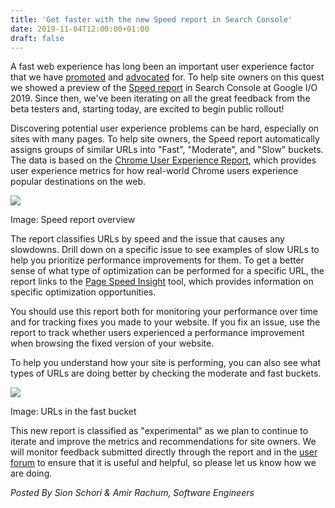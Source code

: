 ```yaml
---
title: 'Get faster with the new Speed report in Search Console'
date: 2019-11-04T12:00:00+01:00
draft: false
---
```


A fast web experience has long been an important user experience factor that we have [promoted](https://web.dev/fast) and [advocated](https://webmasters.googleblog.com/2018/01/using-page-speed-in-mobile-search.html) for. To help site owners on this quest we showed a preview of the [Speed report](https://support.google.com/webmasters/answer/9205520?hl=en&authuser=0) in Search Console at Google I/O 2019. Since then, we've been iterating on all the great feedback from the beta testers and, starting today, are excited to begin public rollout!  
  
Discovering potential user experience problems can be hard, especially on sites with many pages. To help site owners, the Speed report automatically assigns groups of similar URLs into "Fast", "Moderate", and "Slow" buckets. The data is based on the [Chrome User Experience Report](https://developers.google.com/web/tools/chrome-user-experience-report), which provides user experience metrics for how real-world Chrome users experience popular destinations on the web.  
  

[![](https://1.bp.blogspot.com/-tNiBB1GIIYw/Xb_1U-c0QDI/AAAAAAAADzU/fqIul5Ur0Pkonb0QQVrc1zSLv4-294hjwCLcBGAsYHQ/s640/speed3.png)](https://1.bp.blogspot.com/-tNiBB1GIIYw/Xb_1U-c0QDI/AAAAAAAADzU/fqIul5Ur0Pkonb0QQVrc1zSLv4-294hjwCLcBGAsYHQ/s1600/speed3.png)

Image: Speed report overview

The report classifies URLs by speed and the issue that causes any slowdowns. Drill down on a specific issue to see examples of slow URLs to help you prioritize performance improvements for them. To get a better sense of what type of optimization can be performed for a specific URL, the report links to the [Page Speed Insight](https://developers.google.com/speed/pagespeed/insights/) tool, which provides information on specific optimization opportunities.  
  
You should use this report both for monitoring your performance over time and for tracking fixes you made to your website. If you fix an issue, use the report to track whether users experienced a performance improvement when browsing the fixed version of your website.  
  
To help you understand how your site is performing, you can also see what types of URLs are doing better by checking the moderate and fast buckets.  
  

[![](https://1.bp.blogspot.com/-_ynn5VYIKMk/Xb_2nXqunxI/AAAAAAAADzs/mHi7sMyJWR8gZq9Hb9SZUSl_vfLcrWAQACLcBGAsYHQ/s640/speed1.png)](https://1.bp.blogspot.com/-_ynn5VYIKMk/Xb_2nXqunxI/AAAAAAAADzs/mHi7sMyJWR8gZq9Hb9SZUSl_vfLcrWAQACLcBGAsYHQ/s1600/speed1.png)

Image: URLs in the fast bucket

  
This new report is classified as "experimental" as we plan to continue to iterate and improve the metrics and recommendations for site owners. We will monitor feedback submitted directly through the report and in the [user forum](https://support.google.com/webmasters/threads?thread_filter=(category:search_console)) to ensure that it is useful and helpful, so please let us know how we are doing.  
  
_Posted By Sion Schori & Amir Rachum, Software Engineers_